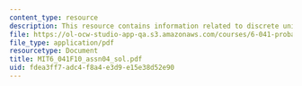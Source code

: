 ```yaml
---
content_type: resource
description: This resource contains information related to discrete uniform.
file: https://ol-ocw-studio-app-qa.s3.amazonaws.com/courses/6-041-probabilistic-systems-analysis-and-applied-probability-fall-2010/fdea3ff7adc4f8a4e3d9e15e38d52e90_MIT6_041F10_assn04_sol.pdf
file_type: application/pdf
resourcetype: Document
title: MIT6_041F10_assn04_sol.pdf
uid: fdea3ff7-adc4-f8a4-e3d9-e15e38d52e90
---
```

